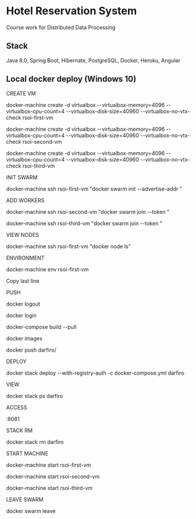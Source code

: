 # Hotel Reservation System
Course work for Distributed Data Processing

## Stack

Java 8.0, Spring Boot, Hibernate, PostgreSQL, Docker, Heroku, Angular

## Local docker deploy (Windows 10)

CREATE VM

docker-machine create -d virtualbox --virtualbox-memory=4096 --virtualbox-cpu-count=4 --virtualbox-disk-size=40960 --virtualbox-no-vtx-check rsoi-first-vm

docker-machine create -d virtualbox --virtualbox-memory=4096 --virtualbox-cpu-count=4 --virtualbox-disk-size=40960 --virtualbox-no-vtx-check rsoi-second-vm

docker-machine create -d virtualbox --virtualbox-memory=4096 --virtualbox-cpu-count=4 --virtualbox-disk-size=40960 --virtualbox-no-vtx-check rsoi-third-vm

INIT SWARM

docker-machine ssh rsoi-first-vm "docker swarm init --advertise-addr <rsoi-first-vm ip>"

ADD WORKERS
  
docker-machine ssh rsoi-second-vm "docker swarm join --token <TOKEN> <rsoi-first-vm ip>"
  
docker-machine ssh rsoi-third-vm "docker swarm join --token <TOKEN> <rsoi-first-vm ip>"

VIEW NODES
  
docker-machine ssh rsoi-first-vm "docker node ls"

ENVIRONMENT
  
docker-machine env rsoi-first-vm
  
Copy last line

PUSH
  
docker logout
  
docker login
  
docker-compose build --pull
  
docker images
  
docker push darfiro/<imgname>

DEPLOY
  
docker stack deploy --with-registry-auth -c docker-compose.yml darfiro

VIEW
  
docker stack ps darfiro

ACCESS
  
<rsoi-first-vm ip>:8081 

STACK RM
  
docker stack rm darfiro

START MACHINE
  
docker-machine start rsoi-first-vm
  
docker-machine start rsoi-second-vm
  
docker-machine start rsoi-third-vm

LEAVE SWARM
  
docker swarm leave
